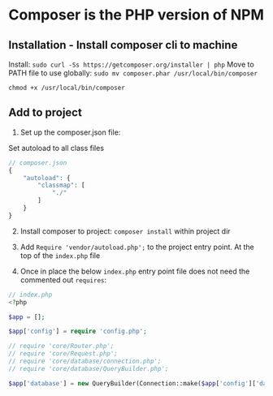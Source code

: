 # Composer is the PHP version of NPM

## Installation - Install composer cli to machine 

Install:
`sudo curl -Ss https://getcomposer.org/installer | php`
Move to PATH file to use globally:
`sudo mv composer.phar /usr/local/bin/composer`

`chmod +x /usr/local/bin/composer`

## Add to project

1. Set up the composer.json file:

Set autoload to all class files
```php
// composer.json
{
    "autoload": {
        "classmap": [
            "./"
        ]
    }
}

```

2. Install composer to project: `composer install` within project dir

3. Add `Require 'vendor/autoload.php';` to the project entry point. At the top of the `index.php` file

4. Once in place the below `index.php` entry point file does not need the commented out `requires`:

```php
// index.php
<?php

$app = [];

$app['config'] = require 'config.php';

// require 'core/Router.php';
// require 'core/Request.php';
// require 'core/database/connection.php';
// require 'core/database/QueryBuilder.php';

$app['database'] = new QueryBuilder(Connection::make($app['config']['database'])); 
```